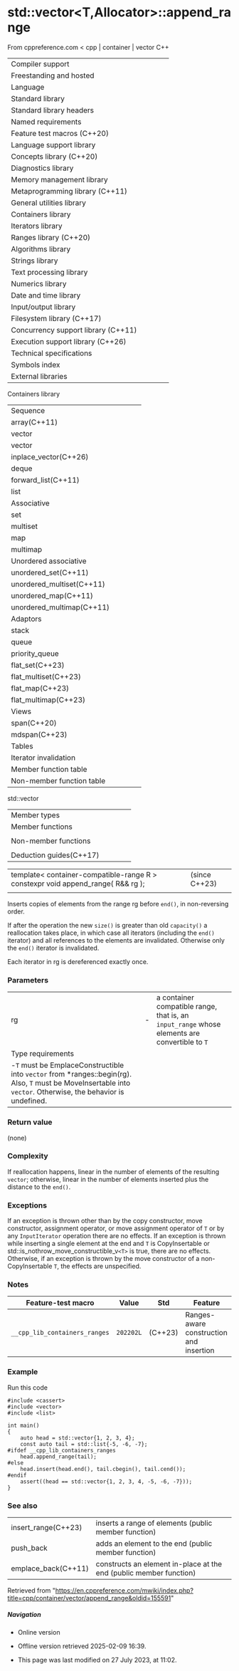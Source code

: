 # std::vector<T,Allocator>::append_range

From cppreference.com
< cpp‎ | container‎ | vector
C++

|  |  |  |  |  |
| --- | --- | --- | --- | --- |
| Compiler support | | | | |
| Freestanding and hosted | | | | |
| Language | | | | |
| Standard library | | | | |
| Standard library headers | | | | |
| Named requirements | | | | |
| Feature test macros (C++20) | | | | |
| Language support library | | | | |
| Concepts library (C++20) | | | | |
| Diagnostics library | | | | |
| Memory management library | | | | |
| Metaprogramming library (C++11) | | | | |
| General utilities library | | | | |
| Containers library | | | | |
| Iterators library | | | | |
| Ranges library (C++20) | | | | |
| Algorithms library | | | | |
| Strings library | | | | |
| Text processing library | | | | |
| Numerics library | | | | |
| Date and time library | | | | |
| Input/output library | | | | |
| Filesystem library (C++17) | | | | |
| Concurrency support library (C++11) | | | | |
| Execution support library (C++26) | | | | |
| Technical specifications | | | | |
| Symbols index | | | | |
| External libraries | | | | |

Containers library

|  |  |  |  |  |
| --- | --- | --- | --- | --- |
| Sequence | | | | |
| array(C++11) | | | | |
| vector | | | | |
| vector<bool> | | | | |
| inplace_vector(C++26) | | | | |
| deque | | | | |
| forward_list(C++11) | | | | |
| list | | | | |
| Associative | | | | |
| set | | | | |
| multiset | | | | |
| map | | | | |
| multimap | | | | |
| Unordered associative | | | | |
| unordered_set(C++11) | | | | |
| unordered_multiset(C++11) | | | | |
| unordered_map(C++11) | | | | |
| unordered_multimap(C++11) | | | | |
| Adaptors | | | | |
| stack | | | | |
| queue | | | | |
| priority_queue | | | | |
| flat_set(C++23) | | | | |
| flat_multiset(C++23) | | | | |
| flat_map(C++23) | | | | |
| flat_multimap(C++23) | | | | |
| Views | | | | |
| span(C++20) | | | | |
| mdspan(C++23) | | | | |
| Tables | | | | |
| Iterator invalidation | | | | |
| Member function table | | | | |
| Non-member function table | | | | |

std::vector

|  |  |  |  |  |
| --- | --- | --- | --- | --- |
| Member types | | | | |
| Member functions | | | | |
| |  |  |  |  |  | | --- | --- | --- | --- | --- | | vector::vector | | | | | | vector::~vector | | | | | | vector::operator= | | | | | | vector::assign | | | | | | vector::assign_range(C++23) | | | | | | vector::get_allocator | | | | | | Element access | | | | | | [vector::operator[]](operator_at.html "cpp/container/vector/operator at") | | | | | | vector::at | | | | | | vector::data | | | | | | vector::front | | | | | | vector::back | | | | | | Iterators | | | | | | vector::beginvector::cbegin(C++11) | | | | | | vector::endvector::cend(C++11) | | | | | | vector::rbeginvector::crbegin(C++11) | | | | | | vector::rendvector::crend(C++11) | | | | | | |  |  |  |  |  | | --- | --- | --- | --- | --- | | Capacity | | | | | | vector::empty | | | | | | vector::size | | | | | | vector::max_size | | | | | | vector::reserve | | | | | | vector::capacity | | | | | | vector::shrink_to_fit(DR\*) | | | | | | Modifiers | | | | | | vector::clear | | | | | | vector::erase | | | | | | vector::insert | | | | | | vector::insert_range(C++23) | | | | | | ****vector::append_range****(C++23) | | | | | | vector::emplace(C++11) | | | | | | vector::emplace_back(C++11) | | | | | | vector::push_back | | | | | | vector::pop_back | | | | | | vector::resize | | | | | | vector::swap | | | | | |  | | | | | |  | | | | | |
| Non-member functions | | | | |
| |  |  |  |  |  | | --- | --- | --- | --- | --- | | operator==operator<=>(C++20) | | | | | | swap(std::vector) | | | | | | erase(std::vector)erase_if(std::vector)(C++20)(C++20) | | | | | | |  |  |  |  |  | | --- | --- | --- | --- | --- | | operator!=operator<operator>operator<=operator>=(until C++20)(until C++20)(until C++20)(until C++20)(until C++20) | | | | | |
| Deduction guides(C++17) | | | | |

|  |  |  |
| --- | --- | --- |
| template< container-compatible-range<T> R >  constexpr void append_range( R&& rg ); |  | (since C++23) |
|  |  |  |

Inserts copies of elements from the range rg before `end()`, in non-reversing order.

If after the operation the new `size()` is greater than old `capacity()` a reallocation takes place, in which case all iterators (including the `end()` iterator) and all references to the elements are invalidated. Otherwise only the `end()` iterator is invalidated.

Each iterator in rg is dereferenced exactly once.

### Parameters

|  |  |  |
| --- | --- | --- |
| rg | - | a container compatible range, that is, an `input_range` whose elements are convertible to `T` |
| Type requirements | | |
| -`T` must be EmplaceConstructible into `vector` from \*ranges::begin(rg). Also, `T` must be MoveInsertable into `vector`. Otherwise, the behavior is undefined. | | |

### Return value

(none)

### Complexity

If reallocation happens, linear in the number of elements of the resulting `vector`; otherwise, linear in the number of elements inserted plus the distance to the `end()`.

### Exceptions

If an exception is thrown other than by the copy constructor, move constructor, assignment operator, or move assignment operator of `T` or by any `InputIterator` operation there are no effects. If an exception is thrown while inserting a single element at the end and `T` is CopyInsertable or std::is_nothrow_move_constructible_v`<T>` is true, there are no effects. Otherwise, if an exception is thrown by the move constructor of a non-CopyInsertable `T`, the effects are unspecified.

### Notes

| Feature-test macro | Value | Std | Feature |
| --- | --- | --- | --- |
| `__cpp_lib_containers_ranges` | `202202L` | (C++23) | Ranges-aware construction and insertion |

### Example

Run this code

```
#include <cassert>
#include <vector>
#include <list>
 
int main()
{
    auto head = std::vector{1, 2, 3, 4};
    const auto tail = std::list{-5, -6, -7};
#ifdef __cpp_lib_containers_ranges
    head.append_range(tail);
#else
    head.insert(head.end(), tail.cbegin(), tail.cend());
#endif
    assert((head == std::vector{1, 2, 3, 4, -5, -6, -7}));
}

```

### See also

|  |  |
| --- | --- |
| insert_range(C++23) | inserts a range of elements   (public member function) |
| push_back | adds an element to the end   (public member function) |
| emplace_back(C++11) | constructs an element in-place at the end   (public member function) |

Retrieved from "<https://en.cppreference.com/mwiki/index.php?title=cpp/container/vector/append_range&oldid=155591>"

##### Navigation

- Online version
- Offline version retrieved 2025-02-09 16:39.

- This page was last modified on 27 July 2023, at 11:02.